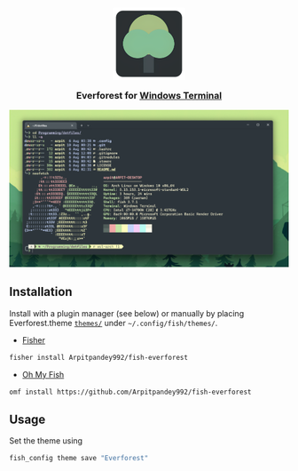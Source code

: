 <h3 align="center">
	<img src="assets/everforest-icon.png" width="130" alt="Logo"/><br/>
	<img src="https://raw.githubusercontent.com/catppuccin/catppuccin/main/assets/misc/transparent.png" height="30" width="0px"/>
	Everforest for <a href="https://github.com/Microsoft/Terminal">Windows Terminal</a>
	<img src="https://raw.githubusercontent.com/catppuccin/catppuccin/main/assets/misc/transparent.png" height="30" width="0px"/>
</h3>

<p align="center">
  <img src="assets/preview.png"/>
</p>

## Installation

Install with a plugin manager (see below) or manually by placing Everforest.theme [`themes/`](./themes/) under `~/.config/fish/themes/`.

- [Fisher](https://github.com/jorgebucaran/fisher)

```sh
fisher install Arpitpandey992/fish-everforest
```

- [Oh My Fish](https://github.com/oh-my-fish/oh-my-fish)

```sh
omf install https://github.com/Arpitpandey992/fish-everforest
```

## Usage

Set the theme using

```sh
fish_config theme save "Everforest"
```
